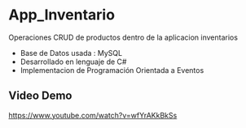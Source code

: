 # App_Inventario

Operaciones CRUD de productos dentro de la aplicacion inventarios <br>
* Base de Datos usada : MySQL <br>
* Desarrollado en lenguaje de C# <br>
* Implementacion de Programación Orientada a Eventos <br>


## Video Demo

https://www.youtube.com/watch?v=wfYrAKkBkSs
